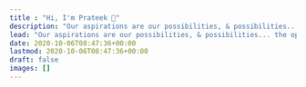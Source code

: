 ```yaml
---
title : "Hi, I'm Prateek 🙌"
description: "Our aspirations are our possibilities, & possibilities... the opportunities."
lead: "Our aspirations are our possibilities, & possibilities... the opportunities."
date: 2020-10-06T08:47:36+00:00
lastmod: 2020-10-06T08:47:36+00:00
draft: false
images: []
---
```

